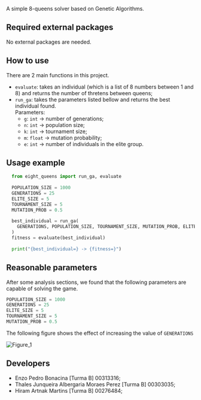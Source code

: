 A simple 8-queens solver based on Genetic Algorithms.

## Required external packages

No external packages are needed.

## How to use

There are 2 main functions in this project. 
- `evaluate`: takes an individual (which is a list of 8 numbers between 1 and 8) and returns the number of thretens
between queens;
- `run_ga`: takes the parameters listed bellow and returns the best individual found.  
  Parameters:  
    - `g`: `int` -> number of generations;
    - `n`: `int` -> population size;
    - `k`: `int` -> tournament size;
    - `m`: `float` -> mutation probability;
    - `e`: `int` -> number of individuals in the elite group.

## Usage example

```python
  from eight_queens import run_ga, evaluate
  
  POPULATION_SIZE = 1000
  GENERATIONS = 25
  ELITE_SIZE = 5
  TOURNAMENT_SIZE = 5
  MUTATION_PROB = 0.5
  
  best_individual = run_ga(
    GENERATIONS, POPULATION_SIZE, TOURNAMENT_SIZE, MUTATION_PROB, ELITE_SIZE
  )
  fitness = evaluate(best_individual)
  
  print("{best_individual=} -> {fitness=}")
```

## Reasonable parameters

After some analysis sections, we found that the following parameters are capable of solving the game.

```python
POPULATION_SIZE = 1000
GENERATIONS = 25
ELITE_SIZE = 5
TOURNAMENT_SIZE = 5
MUTATION_PROB = 0.5
```

The following figure shows the effect of increasing the value of `GENERATIONS`

![Figure_1](https://user-images.githubusercontent.com/63553534/220207238-06203251-e10c-49d9-ab67-0f48b25c3212.png)

## Developers

- Enzo Pedro Bonacina [Turma B] 00313316;
- Thales Junqueira Albergaria Moraes Perez [Turma B] 00303035;
- Hiram Artnak Martins [Turma B] 00276484;
